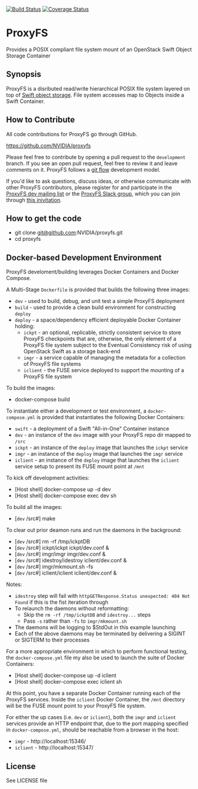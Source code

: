 [![Build Status](https://github.com/NVIDIA/proxyfs/actions/workflows/run-unit-tests.yml/badge.svg)](https://github.com/NVIDIA/proxyfs/actions/workflows/run-unit-tests.yml?query=branch%3Adevelopment)
[![Coverage Status](https://coveralls.io/repos/github/swiftstack/ProxyFS/badge.svg?branch=development)](https://coveralls.io/github/swiftstack/ProxyFS?branch=development)

# ProxyFS
Provides a POSIX compliant file system mount of an OpenStack Swift Object Storage Container

## Synopsis

ProxyFS is a disributed read/write hierarchical POSIX file system layered on top of 
[Swift object storage](http://swift.openstack.org). File system accesses map to Objects
inside a Swift Container.

## How to Contribute

All code contributions for ProxyFS go through GitHub.

https://github.com/NVIDIA/proxyfs

Please feel free to contribute by opening a pull request to the
`development` branch. If you see an open pull request, feel free to
review it and leave comments on it. ProxyFS follows a
[git flow](https://datasift.github.io/gitflow/IntroducingGitFlow.html)
development model.

If you'd like to ask questions, discuss ideas, or otherwise communicate
with other ProxyFS contributors, please register for and participate
in the [ProxyFS dev mailing list](https://lists.proxyfs.org/mailman/listinfo)
or the [ProxyFS Slack group](https://proxyfs.slack.com), which you can join through
[this inivitation](https://join.slack.com/t/proxyfs/shared_invite/enQtMzA2NTQwMDU4NTkyLWM4ZjhkYmE0NWEzMTYzZGZkNThkNzcxMzg0NWIzMmQ4MTU5MGQyMDRlY2UzMDU0YjBlNGZkMzk4N2NkNTRjNjY).

## How to get the code

* git clone git@github.com:NVIDIA/proxyfs.git
* cd proxyfs

## Docker-based Development Environment

ProxyFS develoment/building leverages Docker Containers and Docker Compose.

A Multi-Stage `Dockerfile` is provided that builds the following three images:

* `dev` - used to build, debug, and unit test a simple ProxyFS deployment
* `build` - used to provide a clean build environment for constructing `deploy`
* `deploy` - a space/dependency efficient deployable Docker Container holding:
  * `ickpt` - an optional, replicable, strictly consistent service to store ProxyFS checkpoints that are, otherwise, the only element of a ProxyFS file system subject to the Eventual Consistency risk of using OpenStack Swift as a storage back-end
  * `imgr` - a service capable of managing the metadata for a collection of ProxyFS file systems
  * `iclient` - the FUSE service deployed to support the mounting of a ProxyFS file system

To build the images:

* docker-compose build

To instantiate either a development or test environment, a `docker-compose.yml` is provided that instantiates the following Docker Containers:

* `swift` - a deployment of a Swift "All-in-One" Container instance
* `dev` - an instance of the `dev` image with your ProxyFS repo dir mapped to `/src`
* `ickpt` - an instance of the `deploy` image that launches the `ickpt` service
* `imgr` - an instance of the `deploy` image that launches the `imgr` service
* `iclient` - an instance of the `deploy` image that launches the `iclient` service setup to present its FUSE mount point at `/mnt`

To kick off development activities:

* [Host shell] docker-compose up -d dev
* [Host shell] docker-compose exec dev sh

To build all the images:
* [`dev` /src#] make

To clear out prior deamon runs and run the daemons in the background:
* [`dev` /src#] rm -rf /tmp/ickptDB
* [`dev` /src#] ickpt/ickpt ickpt/dev.conf &
* [`dev` /src#] imgr/imgr imgr/dev.conf &
* [`dev` /src#] idestroy/idestroy iclient/dev.conf &
* [`dev` /src#] imgr/mkmount.sh -fs
* [`dev` /src#] iclient/iclient iclient/dev.conf &

Notes:
* `idestroy` step will fail with `httpGETResponse.Status unexpected: 404 Not Found` if this is the fist iteration through 
* To relaunch the daemons without reformatting:
  * Skip the `rm -rf /tmp/ickptDB` and `idestroy...` steps
  * Pass `-s` rather than `-fs` to `imgr/mkmount.sh`
* The daemons will be logging to $StdOut in this example launching
* Each of the above daemons may be terminated by delivering a SIGINT or SIGTERM to their processes

For a more appropriate environment in which to perform functional testing, the `docker-compose.yml` file my also be used to launch the suite of Docker Containers:

* [Host shell] docker-compose up -d iclient
* [Host shell] docker-compose exec iclient sh

At this point, you have a separate Docker Container running each of the ProxyFS services. Inside the `iclient` Docker Container, the `/mnt` directory will be the FUSE mount point to your ProxyFS file system.

For either the up cases (i.e. `dev` or `iclient`), both the `imgr` and `iclient` services provide an HTTP endpoint that, due to the port mapping specified in `docker-compose.yml`, should be reachable from a browser in the host:

* `imgr` - http://localhost:15346/
* `iclient` - http://localhost:15347/

## License

See LICENSE file
